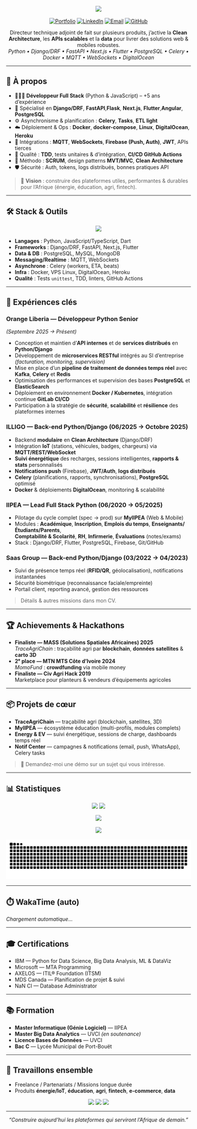 <!-- Banner animé + Typing effect -->
<p align="center">
  <img src="https://readme-typing-svg.herokuapp.com?size=26&duration=3000&color=00A6CE&center=true&vCenter=true&width=900&lines=Salut%2C+je+suis+Daniel+Guedegbe+%F0%9F%91%8B;Ing%C3%A9nieur+Logiciel+%7C+Full+Stack+Python+%26+JS;Django+%E2%80%A2+FastAPI+%E2%80%A2+Next.js+%E2%80%A2+Flutter;Clean+Architecture+%7C+Cloud+%7C+CI%2FCD;J'aime+cr%C3%A9er+des+solutions+utiles+pour+l'Afrique" />
</p>

<!-- Contacts (icônes arrondies) -->
<p align="center">
  <a href="https://gdaniel.dev" target="_blank"><img alt="Portfolio" height="32" src="https://img.shields.io/badge/Portfolio-gdaniel.dev-000?logo=firefox-browser&logoColor=white"></a>
  <a href="https://www.linkedin.com/in/daniel-guedegbe/" target="_blank"><img alt="LinkedIn" height="32" src="https://img.shields.io/badge/LinkedIn-Profile-0A66C2?logo=linkedin&logoColor=white"></a>
  <a href="mailto:danielguedegbe10027@gmail.com" target="_blank"><img alt="Email" height="32" src="https://img.shields.io/badge/Email-Contact%20Me-EA4335?logo=gmail&logoColor=white"></a>
  <a href="https://github.com/daniel10027" target="_blank"><img alt="GitHub" height="32" src="https://img.shields.io/badge/GitHub-daniel10027-181717?logo=github&logoColor=white"></a>
</p>

<!-- Mini bio -->
<p align="center">
  Directeur technique adjoint de fait sur plusieurs produits, j’active la <b>Clean Architecture</b>, les <b>APIs scalables</b> et la <b>data</b> pour livrer des solutions web & mobiles robustes.<br/>
  <i>Python • Django/DRF • FastAPI • Next.js • Flutter • PostgreSQL • Celery • Docker • MQTT • WebSockets • DigitalOcean</i>
</p>

---

## 🧭 À propos

- 👨🏾‍💻 **Développeur Full Stack** (Python & JavaScript) – +5 ans d’expérience
- 🧱 Spécialisé en **Django/DRF**, **FastAPI**,**Flask**, **Next.js**, **Flutter**,**Angular**, **PostgreSQL**
- ⚙️ Asynchronisme & planification : **Celery**, **Tasks**, **ETL light**
- ☁️ Déploiement & Ops : **Docker**, **docker-compose**, **Linux**, **DigitalOcean**, **Heroku**
- 🔌 Intégrations : **MQTT**, **WebSockets**, **Firebase (Push, Auth)**, **JWT**, APIs tierces
- 🧪 Qualité : **TDD**, tests unitaires & d’intégration, **CI/CD GitHub Actions**
- 🧭 Méthodo : **SCRUM**, design patterns **MVT/MVC**, **Clean Architecture**
- 🛡️ Sécurité : Auth, tokens, logs distribués, bonnes pratiques API

> 🎯 **Vision** : construire des plateformes utiles, performantes & durables pour l’Afrique (énergie, éducation, agri, fintech).

---

## 🛠️ Stack & Outils

<p align="center">
  <img src="https://skillicons.dev/icons?i=python,django,fastapi,flask,angular,js,ts,next,react,flutter,dart,postgres,mysql,mongodb,redis,docker,linux,git,github,gitlab,postman,regex,webpack" />
</p>

- **Langages** : Python, JavaScript/TypeScript, Dart  
- **Frameworks** : Django/DRF, FastAPI, Next.js, Flutter  
- **Data & DB** : PostgreSQL, MySQL, MongoDB  
- **Messaging/Realtime** : MQTT, WebSockets  
- **Asynchrone** : Celery (workers, ETA, beats)  
- **Infra** : Docker, VPS Linux, DigitalOcean, Heroku  
- **Qualité** : Tests `unittest`, TDD, linters, GitHub Actions

---

## 🧩 Expériences clés

### **Orange Liberia — Développeur Python Senior**

*(Septembre 2025 → Présent)*

* Conception et maintien d’**API internes** et de **services distribués** en **Python/Django**
* Développement de **microservices RESTful** intégrés au SI d’entreprise *(facturation, monitoring, supervision)*
* Mise en place d’un **pipeline de traitement de données temps réel** avec **Kafka**, **Celery** et **Redis**
* Optimisation des performances et supervision des bases **PostgreSQL** et **ElasticSearch**
* Déploiement en environnement **Docker / Kubernetes**, intégration continue **GitLab CI/CD**
* Participation à la stratégie de **sécurité**, **scalabilité** et **résilience** des plateformes internes

### ILLIGO — Back-end Python/Django (06/2025 → Octobre 2025)
- Backend **modulaire** en **Clean Architecture** (Django/DRF)
- Intégration **IoT** (stations, véhicules, badges, chargeurs) via **MQTT/REST/WebSocket**
- **Suivi énergétique** des recharges, sessions intelligentes, **rapports & stats** personnalisés
- **Notifications push** (Firebase), **JWT/Auth**, **logs distribués**
- **Celery** (planifications, rapports, synchronisations), **PostgreSQL** optimisé
- **Docker** & déploiements **DigitalOcean**, monitoring & scalabilité

### IIPEA — Lead Full Stack Python (06/2020 → 05/2025)
- Pilotage du cycle complet (spec → prod) sur **MyIIPEA** (Web & Mobile)
- Modules : **Académique**, **Inscription**, **Emplois du temps**, **Enseignants/Étudiants/Parents**,  
  **Comptabilité & Scolarité**, **RH**, **Infirmerie**, **Évaluations** (notes/exams)
- Stack : Django/DRF, Flutter, PostgreSQL, Firebase, Git/GitHub

### Saas Group — Back-end Python/Django (03/2022 → 04/2023)
- Suivi de présence temps réel (**RFID/QR**, géolocalisation), notifications instantanées
- Sécurité biométrique (reconnaissance faciale/empreinte)
- Portail client, reporting avancé, gestion des ressources

> Détails & autres missions dans mon CV.

---

## 🏆 Achievements & Hackathons

- **Finaliste — MASS (Solutions Spatiales Africaines) 2025**  
  *TraceAgriChain* : traçabilité agri par **blockchain**, **données satellites** & **carto 3D**
- **2ᵉ place — MTN MTS Côte d’Ivoire 2024**  
  *MomoFund* : **crowdfunding** via mobile money
- **Finaliste — Civ Agri Hack 2019**  
  Marketplace pour planteurs & vendeurs d’équipements agricoles

---

## 📦 Projets de cœur

- **TraceAgriChain** — traçabilité agri (blockchain, satellites, 3D)  
- **MyIIPEA** — écosystème éducation (multi-profils, modules complets)  
- **Energy & EV** — suivi énergétique, sessions de charge, dashboards temps réel  
- **Notif Center** — campagnes & notifications (email, push, WhatsApp), Celery tasks

> 🔎 Demandez-moi une démo sur un sujet qui vous intéresse.

---

## 📊 Statistiques

<p align="center">
  <img height="170" src="https://github-readme-stats.vercel.app/api?username=daniel10027&show_icons=true&theme=tokyonight&rank_icon=github&hide_border=true" />
  <img height="170" src="https://github-readme-streak-stats.herokuapp.com/?user=daniel10027&theme=tokyonight&hide_border=true" />
</p>

<p align="center">
  <img height="170" src="https://github-readme-stats.vercel.app/api/top-langs/?username=daniel10027&layout=compact&theme=tokyonight&hide_border=true" />
</p>

<p align="center">
  <img src="https://github-profile-trophy.vercel.app/?username=daniel10027&theme=onedark&row=1&column=6&margin-w=10&margin-h=10" />
</p>

<!-- Snake animation (commit graph) -->
<p align="center">
  <img src="https://raw.githubusercontent.com/Platane/snk/output/github-contribution-grid-snake.svg" alt="snake animation"/>
</p>

---

## ⏱️ WakaTime (auto)

<!--START_SECTION:waka-->
*Chargement automatique…*
<!--END_SECTION:waka-->

---

## 🎓 Certifications

- IBM — Python for Data Science, Big Data Analysis, ML & DataViz  
- Microsoft — MTA Programming  
- AXELOS — ITIL® Foundation (ITSM)  
- MDS Canada — Planification de projet & suivi  
- NaN CI — Database Administrator

---

## 📚 Formation

- **Master Informatique (Génie Logiciel)** — IIPEA  
- **Master Big Data Analytics** — UVCI *(en soutenance)*  
- **Licence Bases de Données** — UVCI  
- **Bac C** — Lycée Municipal de Port-Bouët

---

## 🤝 Travaillons ensemble

- Freelance / Partenariats / Missions longue durée  
- Produits **énergie/IoT**, **éducation**, **agri**, **fintech**, **e-commerce**, **data**

<p align="center">
  <a href="mailto:danielguedegbe10027@gmail.com"><img height="36" src="https://img.shields.io/badge/Proposition-Envoyez%20un%20email-00A6CE?logo=minutemailer&logoColor=white"/></a>
  <a href="https://cal.com/jean-marie-daniel-vianney-guedegbe-qfjxgu/30min" target="_blank"><img height="36" src="https://img.shields.io/badge/Planifier%20un%20call-30%20min-000?logo=googlecalendar&logoColor=white"/></a>
  <a href="https://www.buymeacoffee.com/daniel10027" target="_blank"><img height="36" src="https://img.shields.io/badge/Buy%20me%20a%20coffee-%E2%98%95%EF%B8%8F-FFDD00?logo=buymeacoffee&logoColor=000"/></a>
</p>

---

<p align="center">
  <i>“Construire aujourd’hui les plateformes qui serviront l’Afrique de demain.”</i>
</p>

